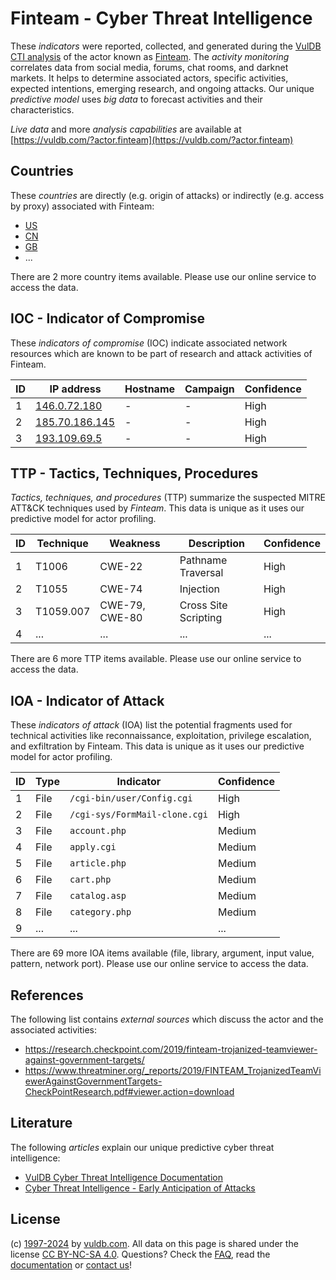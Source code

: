 # Finteam - Cyber Threat Intelligence

These _indicators_ were reported, collected, and generated during the [VulDB CTI analysis](https://vuldb.com/?kb.cti) of the actor known as [Finteam](https://vuldb.com/?actor.finteam). The _activity monitoring_ correlates data from social media, forums, chat rooms, and darknet markets. It helps to determine associated actors, specific activities, expected intentions, emerging research, and ongoing attacks. Our unique _predictive model_ uses _big data_ to forecast activities and their characteristics.

_Live data_ and more _analysis capabilities_ are available at [https://vuldb.com/?actor.finteam](https://vuldb.com/?actor.finteam)

## Countries

These _countries_ are directly (e.g. origin of attacks) or indirectly (e.g. access by proxy) associated with Finteam:

* [US](https://vuldb.com/?country.us)
* [CN](https://vuldb.com/?country.cn)
* [GB](https://vuldb.com/?country.gb)
* ...

There are 2 more country items available. Please use our online service to access the data.

## IOC - Indicator of Compromise

These _indicators of compromise_ (IOC) indicate associated network resources which are known to be part of research and attack activities of Finteam.

ID | IP address | Hostname | Campaign | Confidence
-- | ---------- | -------- | -------- | ----------
1 | [146.0.72.180](https://vuldb.com/?ip.146.0.72.180) | - | - | High
2 | [185.70.186.145](https://vuldb.com/?ip.185.70.186.145) | - | - | High
3 | [193.109.69.5](https://vuldb.com/?ip.193.109.69.5) | - | - | High

## TTP - Tactics, Techniques, Procedures

_Tactics, techniques, and procedures_ (TTP) summarize the suspected MITRE ATT&CK techniques used by _Finteam_. This data is unique as it uses our predictive model for actor profiling.

ID | Technique | Weakness | Description | Confidence
-- | --------- | -------- | ----------- | ----------
1 | T1006 | CWE-22 | Pathname Traversal | High
2 | T1055 | CWE-74 | Injection | High
3 | T1059.007 | CWE-79, CWE-80 | Cross Site Scripting | High
4 | ... | ... | ... | ...

There are 6 more TTP items available. Please use our online service to access the data.

## IOA - Indicator of Attack

These _indicators of attack_ (IOA) list the potential fragments used for technical activities like reconnaissance, exploitation, privilege escalation, and exfiltration by Finteam. This data is unique as it uses our predictive model for actor profiling.

ID | Type | Indicator | Confidence
-- | ---- | --------- | ----------
1 | File | `/cgi-bin/user/Config.cgi` | High
2 | File | `/cgi-sys/FormMail-clone.cgi` | High
3 | File | `account.php` | Medium
4 | File | `apply.cgi` | Medium
5 | File | `article.php` | Medium
6 | File | `cart.php` | Medium
7 | File | `catalog.asp` | Medium
8 | File | `category.php` | Medium
9 | ... | ... | ...

There are 69 more IOA items available (file, library, argument, input value, pattern, network port). Please use our online service to access the data.

## References

The following list contains _external sources_ which discuss the actor and the associated activities:

* https://research.checkpoint.com/2019/finteam-trojanized-teamviewer-against-government-targets/
* https://www.threatminer.org/_reports/2019/FINTEAM_TrojanizedTeamViewerAgainstGovernmentTargets-CheckPointResearch.pdf#viewer.action=download

## Literature

The following _articles_ explain our unique predictive cyber threat intelligence:

* [VulDB Cyber Threat Intelligence Documentation](https://vuldb.com/?kb.cti)
* [Cyber Threat Intelligence - Early Anticipation of Attacks](https://www.scip.ch/en/?labs.20201022)

## License

(c) [1997-2024](https://vuldb.com/?kb.changelog) by [vuldb.com](https://vuldb.com/?kb.about). All data on this page is shared under the license [CC BY-NC-SA 4.0](https://creativecommons.org/licenses/by-nc-sa/4.0/). Questions? Check the [FAQ](https://vuldb.com/?kb.faq), read the [documentation](https://vuldb.com/?kb) or [contact us](https://vuldb.com/?contact)!
